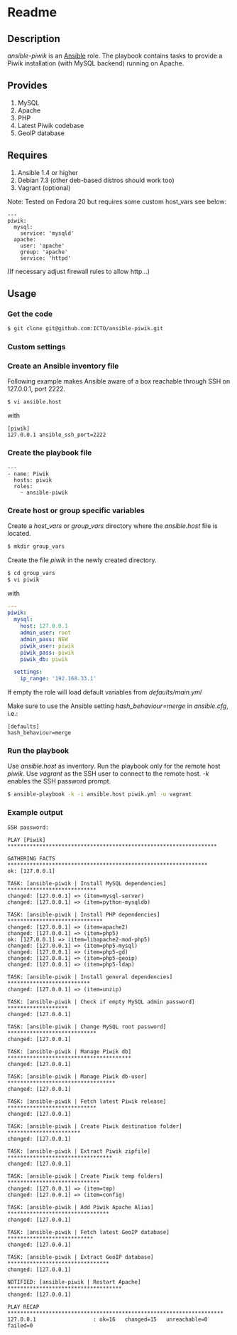 # Readme

## Description

*ansible-piwik* is an [Ansible](http://ansible.cc) role.
The playbook contains tasks to provide a Piwik installation (with MySQL backend) running on Apache.

## Provides

1. MySQL
2. Apache
3. PHP
4. Latest Piwik codebase
5. GeoIP database

## Requires

1. Ansible 1.4 or higher
2. Debian 7.3 (other deb-based distros should work too)
3. Vagrant (optional)

Note: Tested on Fedora 20 but requires some custom host_vars see below:

```
---
piwik:
  mysql:
    service: 'mysqld'
  apache:
    user: 'apache'
    group: 'apache'
    service: 'httpd'
```

(If necessary adjust firewall rules to allow http...)

## Usage

### Get the code

```bash
$ git clone git@github.com:ICTO/ansible-piwik.git
```

### Custom settings


### Create an Ansible inventory file

Following example makes Ansible aware of a box reachable through SSH on 127.0.0.1, port 2222.

```bash
$ vi ansible.host
```

with

```
[piwik]
127.0.0.1 ansible_ssh_port=2222
```

### Create the playbook file

```
---
- name: Piwik
  hosts: piwik
  roles:
    - ansible-piwik
```

### Create host or group specific variables

Create a *host_vars* or *group_vars* directory where the *ansible.host* file is located.

```bash
$ mkdir group_vars
```

Create the file *piwik* in the newly created directory.

```bash
$ cd group_vars
$ vi piwik
```

with

```yaml
---
piwik:
  mysql:
    host: 127.0.0.1
    admin_user: root
    admin_pass: NEW
    piwik_user: piwik
    piwik_pass: piwik
    piwik_db: piwik

  settings:
    ip_range: '192.168.33.1'
```

If empty the role will load default variables from *defaults/main.yml*

Make sure to use the Ansible setting *hash_behaviour=merge* in *ansible.cfg*, i.e.:

```
[defaults]
hash_behaviour=merge
```

### Run the playbook

Use *ansible.host* as inventory. Run the playbook only for the remote host *piwik*. Use *vagrant* as the SSH user to connect to the remote host. *-k* enables the SSH password prompt.

```bash
$ ansible-playbook -k -i ansible.host piwik.yml -u vagrant
```

### Example output

```
SSH password: 

PLAY [Piwik] ****************************************************************** 

GATHERING FACTS *************************************************************** 
ok: [127.0.0.1]

TASK: [ansible-piwik | Install MySQL dependencies] **************************** 
changed: [127.0.0.1] => (item=mysql-server)
changed: [127.0.0.1] => (item=python-mysqldb)

TASK: [ansible-piwik | Install PHP dependencies] ****************************** 
changed: [127.0.0.1] => (item=apache2)
changed: [127.0.0.1] => (item=php5)
ok: [127.0.0.1] => (item=libapache2-mod-php5)
changed: [127.0.0.1] => (item=php5-mysql)
changed: [127.0.0.1] => (item=php5-gd)
changed: [127.0.0.1] => (item=php5-geoip)
changed: [127.0.0.1] => (item=php5-ldap)

TASK: [ansible-piwik | Install general dependencies] ************************** 
changed: [127.0.0.1] => (item=unzip)

TASK: [ansible-piwik | Check if empty MySQL admin password] ******************* 
changed: [127.0.0.1]

TASK: [ansible-piwik | Change MySQL root password] **************************** 
changed: [127.0.0.1]

TASK: [ansible-piwik | Manage Piwik db] *************************************** 
changed: [127.0.0.1]

TASK: [ansible-piwik | Manage Piwik db-user] ********************************** 
changed: [127.0.0.1]

TASK: [ansible-piwik | Fetch latest Piwik release] **************************** 
changed: [127.0.0.1]

TASK: [ansible-piwik | Create Piwik destination folder] *********************** 
changed: [127.0.0.1]

TASK: [ansible-piwik | Extract Piwik zipfile] ********************************* 
changed: [127.0.0.1]

TASK: [ansible-piwik | Create Piwik temp folders] ***************************** 
changed: [127.0.0.1] => (item=tmp)
changed: [127.0.0.1] => (item=config)

TASK: [ansible-piwik | Add Piwik Apache Alias] ******************************** 
changed: [127.0.0.1]

TASK: [ansible-piwik | Fetch latest GeoIP database] *************************** 
changed: [127.0.0.1]

TASK: [ansible-piwik | Extract GeoIP database] ******************************** 
changed: [127.0.0.1]

NOTIFIED: [ansible-piwik | Restart Apache] ************************************ 
changed: [127.0.0.1]

PLAY RECAP ******************************************************************** 
127.0.0.1                  : ok=16   changed=15   unreachable=0    failed=0   
```
